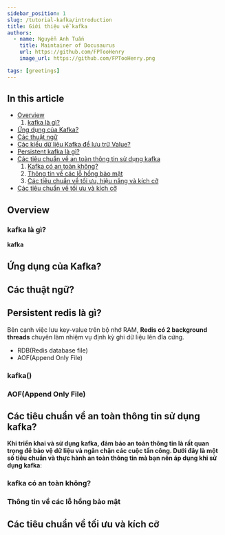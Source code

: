 ```yaml
---
sidebar_position: 1
slug: /tutorial-kafka/introduction
title: Giới thiệu về kafka
authors:
  - name: Nguyễn Anh Tuấn
    title: Maintainer of Docusaurus
    url: https://github.com/FPTooHenry
    image_url: https://github.com/FPTooHenry.png

tags: [greetings]
---
```


## In this article
* [Overview](#overview)
  1. [kafka là gì?](#kafka-là-gì)
* [Ứng dụng của Kafka?](#ứng-dụng-của-kafka)
* [Các thuật ngữ](#các-thuật-ngữ)
* [Các kiểu dữ liệu Kafka để lưu trữ Value?](#các-kiểu-dữ-liệu-kafka-để-lưu-trữ-value)
* [Persistent kafka là gì?](#persistent-kafka-là-gì)
* [Các tiêu chuẩn về an toàn thông tin sử dụng kafka](#các-tiêu-chuẩn-về-an-toàn-thông-tin-sử-dụng-kafka)
  1. [Kafka có an toàn không?](#kafka-có-an-toàn-không)
  2. [Thông tin về các lỗ hổng bảo mật](#thông-tin-về-các-lỗ-hổng-bảo-mật)
  3. [Các tiêu chuẩn về tối ưu, hiệu năng và kích cỡ](#các-tiêu-chuẩn-về-tối-ưu-hiệu-năng-và-kích-cỡ)
* [Các tiêu chuẩn về tối ưu và kích cỡ](#các-tiêu-chuẩn-về-tối-ưu-và-kích-cỡ)


## Overview
  ### **kafka là gì?**

  **kafka**


## Ứng dụng của Kafka?


## Các thuật ngữ?
  
## Persistent redis là gì?
Bên cạnh việc lưu key-value trên bộ nhớ RAM, **Redis có 2 background threads** chuyên làm nhiệm vụ định kỳ ghi dữ liệu lên đĩa cứng.
  + RDB(Redis database file)
  + AOF(Append Only File)

### kafka()
  

### AOF(Append Only File)
  

## Các tiêu chuẩn về an toàn thông tin sử dụng kafka?
**Khi triển khai và sử dụng kafka, đảm bảo an toàn thông tin là rất quan trọng để bảo vệ dữ liệu và ngăn chặn các cuộc tấn công. Dưới đây là một số tiêu chuẩn và thực hành an toàn thông tin mà bạn nên áp dụng khi sử dụng kafka**:



### kafka có an toàn không?


### Thông tin về các lỗ hổng bảo mật

## Các tiêu chuẩn về tối ưu và kích cỡ
